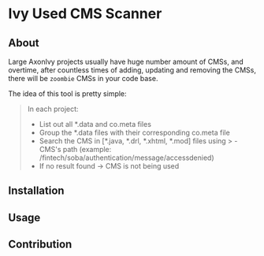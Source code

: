 # Ivy Used CMS Scanner

## About
Large AxonIvy projects usually have huge number amount of CMSs, and overtime, after countless times
of adding, updating and removing the CMSs, there will be `zoombie` CMSs in your code base.

The idea of this tool is pretty simple:

>In each project:
>  - List out all *.data and co.meta files
>  - Group the *.data files with their corresponding co.meta file
>  - Search the CMS in [*.java, *.drl, *.xhtml, *.mod] files using >  - CMS's path (example: /fintech/soba/authentication/message/accessdenied)
>  - If no result found -> CMS is not being used

## Installation


## Usage

## Contribution


